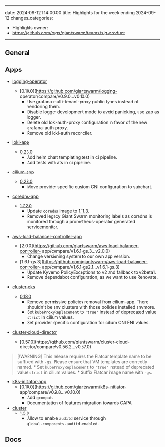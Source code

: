 
---
date: 2024-09-12T14:00:00
title: Highlights for the week ending 2024-09-12
changes_categories:
  - Highlights
owner:
  - https://github.com/orgs/giantswarm/teams/sig-product
---

## General

<!-- This where BREAKING CHANGES ARE HIGHLIGHTED -->

## Apps

- [logging-operator](https://github.com/giantswarm/logging-operator) 
  - [0.10.0](https://github.com/giantswarm/logging-
operator/compare/v0.9.0...v0.10.0) 
      * Use grafana multi-tenant-proxy public types instead of vendoring them.
      * Disable logger development mode to avoid panicking, use zap as logger.
      * Delete old loki-auth-proxy configuration in favor of the new grafana-auth-proxy.
      * Remove old loki-auth reconciler.
- [loki-app](https://github.com/giantswarm/loki-app) 
  - [0.23.0](https://github.com/giantswarm/loki-app/compare/v0.22.0...v0.23.0) 
      * Add helm chart templating test in ci pipeline.
      * Add tests with ats in ci pipeline.
- [cilium-app](https://github.com/giantswarm/cilium-app) 
  - [0.28.0](https://github.com/giantswarm/cilium-app/compare/v0.27.0...v0.28.0)
      * Move provider specific custom CNI configuration to subchart.
- [coredns-app](https://github.com/giantswarm/coredns-app) 
  - [1.22.0](https://github.com/giantswarm/coredns-app/compare/v1.21.0...v1.22.0)
      * Update `coredns` image to [1.11.3](https://github.com/coredns/coredns/releases/tag/v1.11.3).
      * Removed legacy Giant Swarm monitoring labels as coredns is monitored through a prometheus-operator generated servicemonitor.
- [aws-load-balancer-controller-app](https://github.com/giantswarm/aws-load-balancer-controller-app) 
  - [2.0.0](https://github.com/giantswarm/aws-load-balancer-controller-
app/compare/v1.6.1-gs.3...v2.0.0) 
      * Change versioning system to our own app version.
  - [1.6.1-gs.3](https://github.com/giantswarm/aws-load-balancer-controller-
app/compare/v1.6.1-gs2.1...v1.6.1-gs.3) 
      * Update Kyverno PolicyExceptions to v2 and fallback to v2beta1.
      * Remove dependabot configuration, as we want to use Renovate. 


- [cluster-eks](https://github.com/giantswarm/cluster-eks) 
  - [0.18.0](https://github.com/giantswarm/cluster-eks/compare/v0.17.1...v0.18.0)
      * Remove permissive policies removal from cilium-app. There shouldn't be any clusters with those policies installed anymore.
      * Set `kubeProxyReplacement` to `'true'` instead of deprecated value `strict` in cilium values.
      * Set provider specific configuration for cilium CNI ENI values.
- [cluster-cloud-director](https://github.com/giantswarm/cluster-cloud-director) 
  - [0.57.0](https://github.com/giantswarm/cluster-cloud-
director/compare/v0.56.2...v0.57.0) 
> [!WARNING] This release requires the Flatcar template name to be suffixed
> with `-gs`. Please ensure that VM templates are correctly named.
      * Set `kubeProxyReplacement` to `'true'` instead of deprecated value `strict` in cilium values.
      * Suffix Flatcar image name with `-gs`.
- [k8s-initiator-app](https://github.com/giantswarm/k8s-initiator-app) 
  - [0.10.0](https://github.com/giantswarm/k8s-initiator-
app/compare/v0.9.8...v0.10.0) 
      * Add `gcompat`.
      * Documentation of features migration towards CAPA
- [cluster](https://github.com/giantswarm/cluster) 
  - [1.3.0](https://github.com/giantswarm/cluster/compare/v1.2.2...v1.3.0) 
      * Allow to enable `auditd` service through `global.components.auditd.enabled`.

## Docs

<!-- FER is filling this one -->
